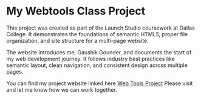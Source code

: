 # My Webtools Class Project

This project was created as part of the Launch Studio coursework at Dallas College. It demonstrates the foundations of semantic HTML5, proper file organization, and site structure for a multi-page website.

The website introduces me, Gaushik Gounder, and documents the start of my web development journey. It follows industry best practices like semantic layout, clean navigation, and consistent design across multiple pages.


You can find my project website linked here [Web Tools Project](https://github.com/armordog36/webtools) Please visit and let me know how we can work together.